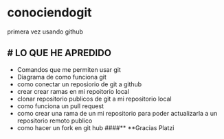 # conociendogit
primera vez usando github

## # **LO QUE HE APREDIDO**
- Comandos que me permiten usar git
- Diagrama de como funciona git
- como conectar un reposiorio de git a github
- crear crear ramas en mi repoitorio local
- clonar repositorio  publicos de git a mi repositorio local
- como funciona un pull request
- como crear una rama de un mi  repositorio para poder actualizarla a un repositorio remoto publico
- como hacer un fork en git hub
####**	**Gracias Platzi
